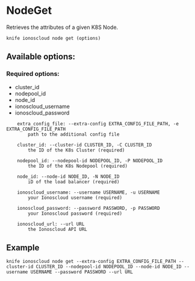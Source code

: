 # NodeGet

Retrieves the attributes of a given K8S Node.

```text
knife ionoscloud node get (options)
```

## Available options:

### Required options:

* cluster\_id
* nodepool\_id
* node\_id
* ionoscloud\_username
* ionoscloud\_password

```text
    extra_config_file: --extra-config EXTRA_CONFIG_FILE_PATH, -e EXTRA_CONFIG_FILE_PATH
        path to the additional config file

    cluster_id: --cluster-id CLUSTER_ID, -C CLUSTER_ID
        the ID of the K8s Cluster (required)

    nodepool_id: --nodepool-id NODEPOOL_ID, -P NODEPOOL_ID
        the ID of the K8s Nodepool (required)

    node_id: --node-id NODE_ID, -N NODE_ID
        iD of the load balancer (required)

    ionoscloud_username: --username USERNAME, -u USERNAME
        your Ionoscloud username (required)

    ionoscloud_password: --password PASSWORD, -p PASSWORD
        your Ionoscloud password (required)

    ionoscloud_url: --url URL
        the Ionoscloud API URL

```
## Example

```text
knife ionoscloud node get --extra-config EXTRA_CONFIG_FILE_PATH --cluster-id CLUSTER_ID --nodepool-id NODEPOOL_ID --node-id NODE_ID --username USERNAME --password PASSWORD --url URL
```
